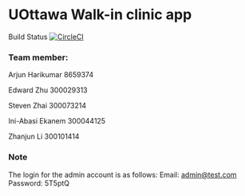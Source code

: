 # UOttawa Walk-in clinic app
Build Status 
[![CircleCI](https://circleci.com/gh/Zhanjun-Li/ProductCatalog.svg?style=svg)](https://circleci.com/gh/Zhanjun-Li/ProductCatalog)


### Team member:
Arjun Harikumar	8659374

Edward Zhu 300029313 

Steven Zhai 300073214

Ini-Abasi Ekanem 300044125 

Zhanjun Li 300101414

### Note
The login for the admin account is as follows:
Email:    admin@test.com
Password: 5T5ptQ
